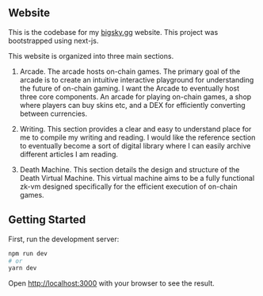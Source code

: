## Website

This is the codebase for my [bigsky.gg](bigsky.gg) website.  This project was bootstrapped using next-js.  

This website is organized into three main sections.  

1. Arcade.  The arcade hosts on-chain games.  The primary goal of the arcade is to create an intuitive interactive playground for understanding the future of on-chain gaming. I want the Arcade to eventually host three core components.  An arcade for playing on-chain games, a shop where players can buy skins etc, and a DEX for efficiently converting between currencies.  

2. Writing.  This section provides a clear and easy to understand place for me to compile my writing and reading.  I would like the reference section to eventually become a sort of digital library where I can easily archive different articles I am reading.  

3. Death Machine.  This section details the design and structure of the Death Virtual Machine.  This virtual machine aims to be a fully functional zk-vm designed specifically for the efficient execution of on-chain games.  

## Getting Started

First, run the development server:

```bash
npm run dev
# or
yarn dev
```

Open [http://localhost:3000](http://localhost:3000) with your browser to see the result.


